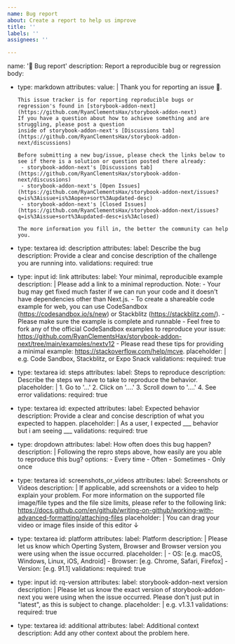 ```yaml
---
name: Bug report
about: Create a report to help us improve
title: ''
labels: ''
assignees: ''

---
```


name: '🐛 Bug report'
description: Report a reproducible bug or regression
body:
  - type: markdown
    attributes:
      value: |
        Thank you for reporting an issue :pray:.

        This issue tracker is for reporting reproducible bugs or regression's found in [storybook-addon-next](https://github.com/RyanClementsHax/storybook-addon-next)
        If you have a question about how to achieve something and are struggling, please post a question
        inside of storybook-addon-next's [Discussions tab](https://github.com/RyanClementsHax/storybook-addon-next/discussions)

        Before submitting a new bug/issue, please check the links below to see if there is a solution or question posted there already:
         - storybook-addon-next's [Discussions tab](https://github.com/RyanClementsHax/storybook-addon-next/discussions)
         - storybook-addon-next's [Open Issues](https://github.com/RyanClementsHax/storybook-addon-next/issues?q=is%3Aissue+is%3Aopen+sort%3Aupdated-desc)
         - storybook-addon-next's [Closed Issues](https://github.com/RyanClementsHax/storybook-addon-next/issues?q=is%3Aissue+sort%3Aupdated-desc+is%3Aclosed)

        The more information you fill in, the better the community can help you.
  - type: textarea
    id: description
    attributes:
      label: Describe the bug
      description: Provide a clear and concise description of the challenge you are running into.
    validations:
      required: true
  - type: input
    id: link
    attributes:
      label: Your minimal, reproducible example
      description: |
        Please add a link to a minimal reproduction.
        Note:
        - Your bug may get fixed much faster if we can run your code and it doesn't have dependencies other than Next.js.
        - To create a shareable code example for web, you can use CodeSandbox (https://codesandbox.io/s/new) or Stackblitz (https://stackblitz.com/).
        - Please make sure the example is complete and runnable
        - Feel free to fork any of the official CodeSandbox examples to reproduce your issue: https://github.com/RyanClementsHax/storybook-addon-next/tree/main/examples/nextv12
        - Please read these tips for providing a minimal example: https://stackoverflow.com/help/mcve.
      placeholder: |
        e.g. Code Sandbox, Stackblitz, or Expo Snack
    validations:
      required: true
  - type: textarea
    id: steps
    attributes:
      label: Steps to reproduce
      description: Describe the steps we have to take to reproduce the behavior.
      placeholder: |
        1. Go to '...'
        2. Click on '....'
        3. Scroll down to '....'
        4. See error
    validations:
      required: true
  - type: textarea
    id: expected
    attributes:
      label: Expected behavior
      description: Provide a clear and concise description of what you expected to happen.
      placeholder: |
        As a user, I expected ___ behavior but i am seeing ___
    validations:
      required: true
  - type: dropdown
    attributes:
      label: How often does this bug happen?
      description: |
        Following the repro steps above, how easily are you able to reproduce this bug?
      options:
        - Every time
        - Often
        - Sometimes
        - Only once
  - type: textarea
    id: screenshots_or_videos
    attributes:
      label: Screenshots or Videos
      description: |
        If applicable, add screenshots or a video to help explain your problem.
        For more information on the supported file image/file types and the file size limits, please refer
        to the following link: https://docs.github.com/en/github/writing-on-github/working-with-advanced-formatting/attaching-files
      placeholder: |
        You can drag your video or image files inside of this editor ↓
  - type: textarea
    id: platform
    attributes:
      label: Platform
      description: |
        Please let us know which Operting System, Browser and Browser version you were using when the issue occurred.
      placeholder: |
        - OS: [e.g. macOS, Windows, Linux, iOS, Android]
        - Browser: [e.g. Chrome, Safari, Firefox]
        - Version: [e.g. 91.1]
    validations:
      required: true
  - type: input
    id: rq-version
    attributes:
      label: storybook-addon-next version
      description: |
        Please let us know the exact version of storybook-addon-next you were using when the issue occurred. Please don't just put in "latest", as this is subject to change.
      placeholder: |
        e.g. v1.3.1
    validations:
      required: true
  - type: textarea
    id: additional
    attributes:
      label: Additional context
      description: Add any other context about the problem here.
